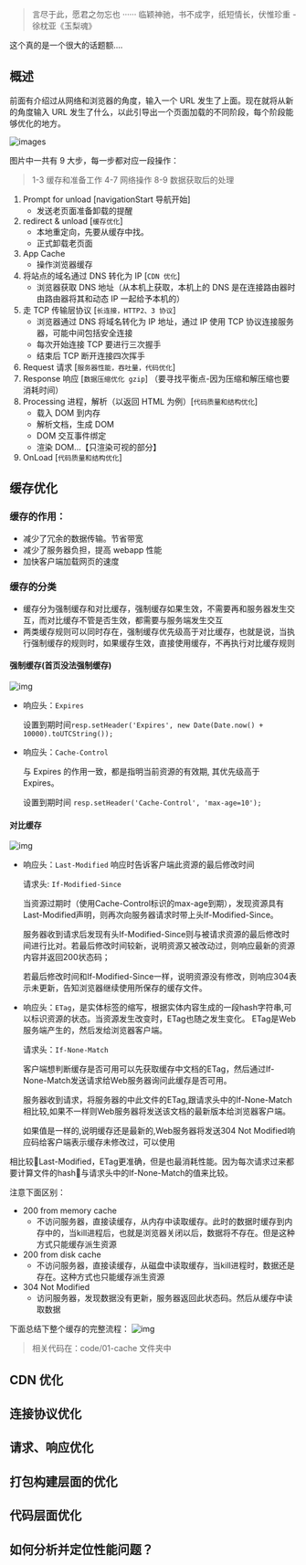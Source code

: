 > 言尽于此，愿君之勿忘也 ······ 临颖神驰，书不成字，纸短情长，伏惟珍重 - 徐枕亚《玉梨魂》

这个真的是一个很大的话题额....

## 概述

前面有介绍过从网络和浏览器的角度，输入一个 URL 发生了上面。现在就将从新的角度输入 URL 发生了什么，以此引导出一个页面加载的不同阶段，每个阶段能够优化的地方。

![images](./images/performance.png)

图片中一共有 9 大步，每一步都对应一段操作：

> 1-3 缓存和准备工作 4-7 网络操作 8-9 数据获取后的处理

1. Prompt for unload [navigationStart 导航开始]
   - 发送老页面准备卸载的提醒
2. redirect & unload [`缓存优化`]
   - 本地重定向，先要从缓存中找。
   - 正式卸载老页面
3. App Cache
   - 操作浏览器缓存
4. 将站点的域名通过 DNS 转化为 IP [`CDN 优化`]
   - 浏览器获取 DNS 地址（从本机上获取，本机上的 DNS 是在连接路由器时由路由器将其和动态 IP 一起给予本机的）
5. 走 TCP 传输层协议 [`长连接，HTTP2、3 协议`]
   - 浏览器通过 DNS 将域名转化为 IP 地址，通过 IP 使用 TCP 协议连接服务器，可能中间包括安全连接
   - 每次开始连接 TCP 要进行三次握手
   - 结束后 TCP 断开连接四次挥手
6. Request 请求 [`服务器性能，吞吐量，代码优化`]
7. Response 响应 [`数据压缩优化 gzip`] （要寻找平衡点-因为压缩和解压缩也要消耗时间）
8. Processing 进程，解析（以返回 HTML 为例）[`代码质量和结构优化`]
   - 载入 DOM 到内存
   - 解析文档，生成 DOM
   - DOM 交互事件绑定
   - 渲染 DOM...【只渲染可视的部分】
9. OnLoad [`代码质量和结构优化`]

## 缓存优化

### 缓存的作用：

- 减少了冗余的数据传输。节省带宽
- 减少了服务器负担，提高 webapp 性能
- 加快客户端加载网页的速度

### 缓存的分类

- 缓存分为强制缓存和对比缓存，强制缓存如果生效，不需要再和服务器发生交互，而对比缓存不管是否生效，都需要与服务端发生交互
- 两类缓存规则可以同时存在，强制缓存优先级高于对比缓存，也就是说，当执行强制缓存的规则时，如果缓存生效，直接使用缓存，不再执行对比缓存规则

#### 强制缓存(首页没法强制缓存)

![img](./images/cache2.png)

- 响应头：`Expires`  

    设置到期时间`resp.setHeader('Expires', new Date(Date.now() + 10000).toUTCString());`

- 响应头：`Cache-Control`

    与 Expires 的作用一致，都是指明当前资源的有效期, 其优先级高于 Expires。 
    
    设置到期时间 `resp.setHeader('Cache-Control', 'max-age=10');`


#### 对比缓存
![img](./images/cache4.png)

- 响应头：`Last-Modified` 响应时告诉客户端此资源的最后修改时间

    请求头: `If-Modified-Since` 

    当资源过期时（使用Cache-Control标识的max-age到期），发现资源具有Last-Modified声明，则再次向服务器请求时带上头If-Modified-Since。

    服务器收到请求后发现有头If-Modified-Since则与被请求资源的最后修改时间进行比对。若最后修改时间较新，说明资源又被改动过，则响应最新的资源内容并返回200状态码；

    若最后修改时间和If-Modified-Since一样，说明资源没有修改，则响应304表示未更新，告知浏览器继续使用所保存的缓存文件。

- 响应头：`ETag`，是实体标签的缩写，根据实体内容生成的一段hash字符串,可以标识资源的状态。当资源发生改变时，ETag也随之发生变化。 ETag是Web服务端产生的，然后发给浏览器客户端。

    请求头：`If-None-Match`

    客户端想判断缓存是否可用可以先获取缓存中文档的ETag，然后通过If-None-Match发送请求给Web服务器询问此缓存是否可用。

    服务器收到请求，将服务器的中此文件的ETag,跟请求头中的If-None-Match相比较,如果不一样则Web服务器将发送该文档的最新版本给浏览器客户端。

    如果值是一样的,说明缓存还是最新的,Web服务器将发送304 Not Modified响应码给客户端表示缓存未修改过，可以使用


相比较Last-Modified，ETag更准确，但是也最消耗性能。因为每次请求过来都要计算文件的hash与请求头中的If-None-Match的值来比较。

注意下面区别：
- 200 from memory cache
    - 不访问服务器，直接读缓存，从内存中读取缓存。此时的数据时缓存到内存中的，当kill进程后，也就是浏览器关闭以后，数据将不存在。但是这种方式只能缓存派生资源
- 200 from disk cache
    - 不访问服务器，直接读缓存，从磁盘中读取缓存，当kill进程时，数据还是存在。这种方式也只能缓存派生资源
- 304 Not Modified
    - 访问服务器，发现数据没有更新，服务器返回此状态码。然后从缓存中读取数据


下面总结下整个缓存的完整流程：
![img](./images/NetCacheFlow.jpg)

> 相关代码在：code/01-cache 文件夹中

## CDN 优化

## 连接协议优化

## 请求、响应优化

## 打包构建层面的优化

## 代码层面优化

## 如何分析并定位性能问题？
